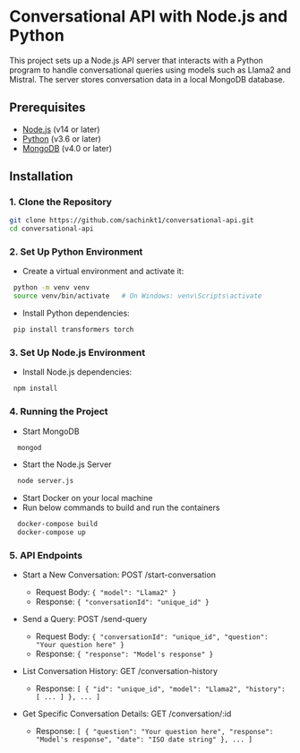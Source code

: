 # Conversational API with Node.js and Python

This project sets up a Node.js API server that interacts with a Python program to handle conversational queries using models such as Llama2 and Mistral. The server stores conversation data in a local MongoDB database.

## Prerequisites

- [Node.js](https://nodejs.org/) (v14 or later)
- [Python](https://www.python.org/) (v3.6 or later)
- [MongoDB](https://www.mongodb.com/) (v4.0 or later)

## Installation

### 1. Clone the Repository

```bash
git clone https://github.com/sachinkt1/conversational-api.git
cd conversational-api
```
### 2. Set Up Python Environment

 - Create a virtual environment and activate it:

```bash
 python -m venv venv
 source venv/bin/activate   # On Windows: venv\Scripts\activate
```

  - Install Python dependencies:

```bash
 pip install transformers torch
```

### 3. Set Up Node.js Environment
  - Install Node.js dependencies:
  
```bash
 npm install
```

### 4. Running the Project
  - Start MongoDB

```bash
  mongod
```

  - Start the Node.js Server

```bash
  node server.js
```
  - Start Docker on your local machine
  - Run below commands to build and run the containers

```bash
  docker-compose build
  docker-compose up
```


### 5. API Endpoints

  - Start a New Conversation: POST /start-conversation
    - Request Body: ``{ "model": "Llama2" }``
    - Response: ``{ "conversationId": "unique_id" }``

  - Send a Query: POST /send-query
    - Request Body: ``{ "conversationId": "unique_id", "question": "Your question here" }``
    - Response: ``{ "response": "Model's response" }``

  - List Conversation History: GET /conversation-history
    - Response: ``[ { "id": "unique_id", "model": "Llama2", "history": [ ... ] }, ... ]``

  - Get Specific Conversation Details: GET /conversation/:id
    - Response: ``[ { "question": "Your question here", "response": "Model's response", "date": "ISO date string" }, ... ]``